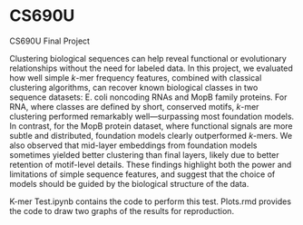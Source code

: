 # CS690U
CS690U Final Project

Clustering biological sequences can help reveal functional or evolutionary relationships without the need for labeled data. In this project, we evaluated how well simple $k$-mer frequency features, combined with classical clustering algorithms, can recover known biological classes in two sequence datasets: E. coli noncoding RNAs and MopB family proteins. For RNA, where classes are defined by short, conserved motifs, $k$-mer clustering performed remarkably well—surpassing most foundation models. In contrast, for the MopB protein dataset, where functional signals are more subtle and distributed, foundation models clearly outperformed $k$-mers. We also observed that mid-layer embeddings from foundation models sometimes yielded better clustering than final layers, likely due to better retention of motif-level details. These findings highlight both the  power and  limitations of simple sequence features, and suggest that the choice of models should be guided by the biological structure of the data.

K-mer Test.ipynb contains the code to perform this test. Plots.rmd provides the code to draw two graphs of the results for reproduction.

